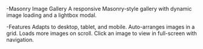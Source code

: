   -Masonry Image Gallery
    A responsive Masonry-style gallery with dynamic image loading and a lightbox modal.

  -Features
   Adapts to desktop, tablet, and mobile.
    Auto-arranges images in a grid.
    Loads more images on scroll.
    Click an image to view in full-screen with navigation.
